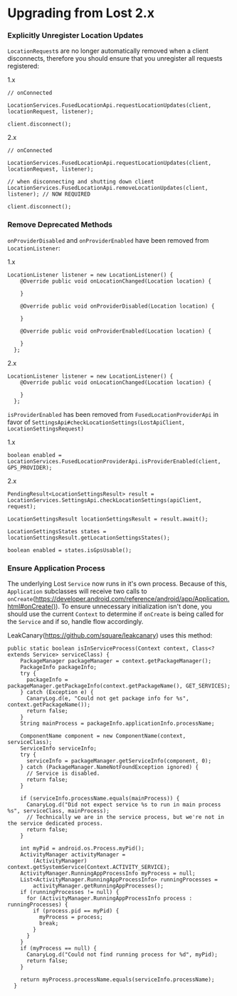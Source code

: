 # Upgrading from Lost 2.x

### Explicitly Unregister Location Updates
`LocationRequest`s are no longer automatically removed when a client disconnects, therefore you should ensure that you unregister all requests registered:

1.x
```
// onConnected

LocationServices.FusedLocationApi.requestLocationUpdates(client, locationRequest, listener);

client.disconnect();
```

2.x
```
// onConnected

LocationServices.FusedLocationApi.requestLocationUpdates(client, locationRequest, listener);

// when disconnecting and shutting down client
LocationServices.FusedLocationApi.removeLocationUpdates(client, listener); // NOW REQUIRED

client.disconnect();
```

### Remove Deprecated Methods
`onProviderDisabled` and `onProviderEnabled` have been removed from `LocationListener`:

1.x
```
LocationListener listener = new LocationListener() {
    @Override public void onLocationChanged(Location location) {

    }

    @Override public void onProviderDisabled(Location location) {

    }

    @Override public void onProviderEnabled(Location location) {

    }
  };
```

2.x
```
LocationListener listener = new LocationListener() {
    @Override public void onLocationChanged(Location location) {

    }
  };
```

`isProviderEnabled` has been removed from `FusedLocationProviderApi` in favor of `SettingsApi#checkLocationSettings(LostApiClient, LocationSettingsRequest)`

1.x
```
boolean enabled = LocationServices.FusedLocationProviderApi.isProviderEnabled(client, GPS_PROVIDER);
```

2.x
```
PendingResult<LocationSettingsResult> result = LocationServices.SettingsApi.checkLocationSettings(apiClient, request);

LocationSettingsResult locationSettingsResult = result.await();

LocationSettingsStates states = locationSettingsResult.getLocationSettingsStates();

boolean enabled = states.isGpsUsable();
```

### Ensure Application Process

The underlying Lost `Service` now runs in it's own process. Because of this, `Application` subclasses will receive two calls to `onCreate`(https://developer.android.com/reference/android/app/Application.html#onCreate()). To ensure unnecessary initialization isn't done, you should use the current `Context` to determine if `onCreate` is being called for the `Service` and if so, handle flow accordingly.

LeakCanary(https://github.com/square/leakcanary) uses this method:

```
public static boolean isInServiceProcess(Context context, Class<? extends Service> serviceClass) {
    PackageManager packageManager = context.getPackageManager();
    PackageInfo packageInfo;
    try {
      packageInfo = packageManager.getPackageInfo(context.getPackageName(), GET_SERVICES);
    } catch (Exception e) {
      CanaryLog.d(e, "Could not get package info for %s", context.getPackageName());
      return false;
    }
    String mainProcess = packageInfo.applicationInfo.processName;

    ComponentName component = new ComponentName(context, serviceClass);
    ServiceInfo serviceInfo;
    try {
      serviceInfo = packageManager.getServiceInfo(component, 0);
    } catch (PackageManager.NameNotFoundException ignored) {
      // Service is disabled.
      return false;
    }

    if (serviceInfo.processName.equals(mainProcess)) {
      CanaryLog.d("Did not expect service %s to run in main process %s", serviceClass, mainProcess);
      // Technically we are in the service process, but we're not in the service dedicated process.
      return false;
    }

    int myPid = android.os.Process.myPid();
    ActivityManager activityManager =
        (ActivityManager) context.getSystemService(Context.ACTIVITY_SERVICE);
    ActivityManager.RunningAppProcessInfo myProcess = null;
    List<ActivityManager.RunningAppProcessInfo> runningProcesses =
        activityManager.getRunningAppProcesses();
    if (runningProcesses != null) {
      for (ActivityManager.RunningAppProcessInfo process : runningProcesses) {
        if (process.pid == myPid) {
          myProcess = process;
          break;
        }
      }
    }
    if (myProcess == null) {
      CanaryLog.d("Could not find running process for %d", myPid);
      return false;
    }

    return myProcess.processName.equals(serviceInfo.processName);
  }
```

